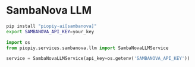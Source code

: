 # SambaNova LLM

```bash
pip install "piopiy-ai[sambanova]"
export SAMBANOVA_API_KEY=your_key
```

```python
import os
from piopiy.services.sambanova.llm import SambaNovaLLMService

service = SambaNovaLLMService(api_key=os.getenv('SAMBANOVA_API_KEY'))
```

